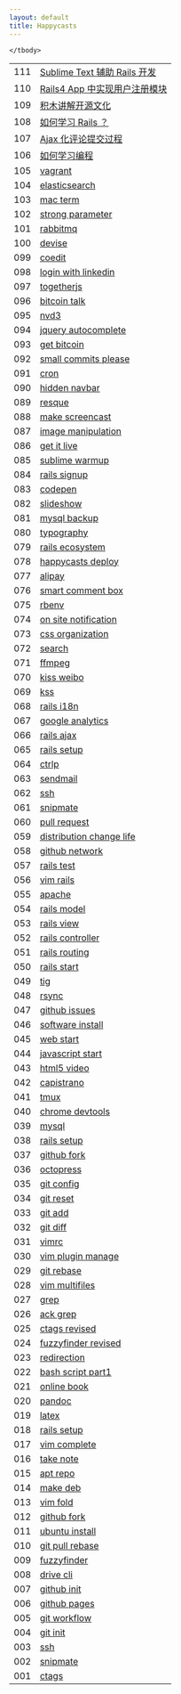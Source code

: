 ```yaml
---
layout: default
title: Happycasts
---
```

<section class="container content">
  <table class="index-table">
    <tbody>
    <tr class="episode-wrap">
      <td class="episode-index">111</td>
      <td class="episode-title">
        <a href="111-sublime-rails.html">Sublime Text 辅助 Rails 开发</a>
      </td>
    </tr>
    <tr class="episode-wrap even">
      <td class="episode-index">110</td>
      <td class="episode-title">
        <a href="110-signup.html">Rails4 App 中实现用户注册模块</a>
      </td>
    </tr>
    <tr class="episode-wrap">
      <td class="episode-index">109</td>
      <td class="episode-title">
       <a href="109-open-source-lego.html">积木讲解开源文化</a>
      </td>
    </tr>
    <tr class="episode-wrap even">
      <td class="episode-index">108</td>
      <td class="episode-title">
        <a href="108-learn-rails.html">如何学习 Rails ？</a>
      </td>
    </tr>
    <tr class="episode-wrap">
      <td class="episode-index">107</td>
      <td class="episode-title">
        <a href="107-comment-ajax.html">Ajax 化评论提交过程</a>
      </td>
    </tr>
    <tr class="episode-wrap even">
      <td class="episode-index">106</td>
      <td class="episode-title">
        <a href="106-coder-howto.html">如何学习编程</a>
      </td>
    </tr>
    <tr class="episode-wrap">
      <td class="episode-index">105</td>
      <td class="episode-title">
        <a href="105-vagrant.html">vagrant</a>
      </td>
    </tr>
    <tr class="episode-wrap even">
      <td class="episode-index">104</td>
      <td class="episode-title">
        <a href="104-elasticsearch.html">elasticsearch</a>
      </td>
    </tr>
    <tr class="episode-wrap">
      <td class="episode-index">103</td>
      <td class="episode-title">
        <a href="103-mac-term.html">mac term</a>
      </td>
    </tr>
    <tr class="episode-wrap even">
      <td class="episode-index">102</td>
      <td class="episode-title">
        <a href="102-strong-parameter.html">strong parameter</a>
      </td>
    </tr>
    <tr class="episode-wrap">
      <td class="episode-index">101</td>
      <td class="episode-title">
        <a href="101-rabbitmq.html">rabbitmq</a>
      </td>
    </tr>
    <tr class="episode-wrap even">
      <td class="episode-index">100</td>
      <td class="episode-title">
        <a href="100-devise.html">devise</a>
      </td>
    </tr>
    <tr class="episode-wrap">
      <td class="episode-index">099</td>
      <td class="episode-title">
        <a href="099-coedit.html">coedit</a>
      </td>
    </tr>
    <tr class="episode-wrap even">
      <td class="episode-index">098</td>
      <td class="episode-title">
        <a href="098-login-with-linkedin.html">login with linkedin</a>
      </td>
    </tr>
    <tr class="episode-wrap">
      <td class="episode-index">097</td>
      <td class="episode-title">
        <a href="097-togetherjs.html">togetherjs</a>
      </td>
    </tr>
    <tr class="episode-wrap even">
      <td class="episode-index">096</td>
      <td class="episode-title">
        <a href="096-bitcoin-talk.html">bitcoin talk</a>
      </td>
    </tr>
    <tr class="episode-wrap">
      <td class="episode-index">095</td>
      <td class="episode-title">
        <a href="095-nvd3.html">nvd3</a>
      </td>
    </tr>
    <tr class="episode-wrap even">
      <td class="episode-index">094</td>
      <td class="episode-title">
        <a href="094-jquery-autocomplete.html">jquery autocomplete</a>
      </td>
    </tr>
    <tr class="episode-wrap">
      <td class="episode-index">093</td>
      <td class="episode-title">
        <a href="093-get-bitcoin.html">get bitcoin</a>
      </td>
    </tr>
    <tr class="episode-wrap even">
      <td class="episode-index">092</td>
      <td class="episode-title">
        <a href="092-small-commits-please.html">small commits please</a>
      </td>
    </tr>
    <tr class="episode-wrap">
      <td class="episode-index">091</td>
      <td class="episode-title">
        <a href="091-cron.html">cron</a>
      </td>
    </tr>
    <tr class="episode-wrap even">
      <td class="episode-index">090</td>
      <td class="episode-title">
        <a href="090-hidden-navbar.html">hidden navbar</a>
      </td>
    </tr>
    <tr class="episode-wrap">
      <td class="episode-index">089</td>
      <td class="episode-title">
        <a href="089-resque.html">resque</a>
      </td>
    </tr>
    <tr class="episode-wrap even">
      <td class="episode-index">088</td>
      <td class="episode-title">
        <a href="088-make-screencast.html">make screencast</a>
      </td>
    </tr>
    <tr class="episode-wrap">
      <td class="episode-index">087</td>
      <td class="episode-title">
        <a href="087-image-manipulation.html">image manipulation</a>
      </td>
    </tr>
    <tr class="episode-wrap even">
      <td class="episode-index">086</td>
      <td class="episode-title">
        <a href="086-get-it-live.html">get it live</a>
      </td>
    </tr>
    <tr class="episode-wrap">
      <td class="episode-index">085</td>
      <td class="episode-title">
        <a href="085-sublime-warmup.html">sublime warmup</a>
      </td>
    </tr>
    <tr class="episode-wrap even">
      <td class="episode-index">084</td>
      <td class="episode-title">
        <a href="084-rails-signup.html">rails signup</a>
      </td>
    </tr>
    <tr class="episode-wrap">
      <td class="episode-index">083</td>
      <td class="episode-title">
        <a href="083-codepen.html">codepen</a>
      </td>
    </tr>
    <tr class="episode-wrap even">
      <td class="episode-index">082</td>
      <td class="episode-title">
        <a href="082-slideshow.html">slideshow</a>
      </td>
    </tr>
    <tr class="episode-wrap">
      <td class="episode-index">081</td>
      <td class="episode-title">
        <a href="081-mysql-backup.html">mysql backup</a>
      </td>
    </tr>
    <tr class="episode-wrap even">
      <td class="episode-index">080</td>
      <td class="episode-title">
        <a href="080-typography.html">typography</a>
      </td>
    </tr>
    <tr class="episode-wrap">
      <td class="episode-index">079</td>
      <td class="episode-title">
        <a href="079-rails-ecosystem.html">rails ecosystem</a>
      </td>
    </tr>
    <tr class="episode-wrap even">
      <td class="episode-index">078</td>
      <td class="episode-title">
        <a href="078-happycasts-deploy.html">happycasts deploy</a>
      </td>
    </tr>
    <tr class="episode-wrap">
      <td class="episode-index">077</td>
      <td class="episode-title">
        <a href="077-alipay.html">alipay</a>
      </td>
    </tr>
    <tr class="episode-wrap even">
      <td class="episode-index">076</td>
      <td class="episode-title">
        <a href="076-smart-comment-box.html">smart comment box</a>
      </td>
    </tr>
    <tr class="episode-wrap">
      <td class="episode-index">075</td>
      <td class="episode-title">
        <a href="075-rbenv.html">rbenv</a>
      </td>
    </tr>
    <tr class="episode-wrap even">
      <td class="episode-index">074</td>
      <td class="episode-title">
        <a href="074-on-site-notification.html">on site notification</a>
      </td>
    </tr>
    <tr class="episode-wrap">
      <td class="episode-index">073</td>
      <td class="episode-title">
        <a href="073-css-organization.html">css organization</a>
      </td>
    </tr>
    <tr class="episode-wrap even">
      <td class="episode-index">072</td>
      <td class="episode-title">
        <a href="072-search.html">search</a>
      </td>
    </tr>
    <tr class="episode-wrap">
      <td class="episode-index">071</td>
      <td class="episode-title">
        <a href="071-ffmpeg.html">ffmpeg</a>
      </td>
    </tr>
    <tr class="episode-wrap even">
      <td class="episode-index">070</td>
      <td class="episode-title">
        <a href="070-kiss-weibo.html">kiss weibo</a>
      </td>
    </tr>
    <tr class="episode-wrap">
      <td class="episode-index">069</td>
      <td class="episode-title">
        <a href="069-kss.html">kss</a>
      </td>
    </tr>
    <tr class="episode-wrap even">
      <td class="episode-index">068</td>
      <td class="episode-title">
        <a href="068-rails-i18n.html">rails i18n</a>
      </td>
    </tr>
    <tr class="episode-wrap">
      <td class="episode-index">067</td>
      <td class="episode-title">
        <a href="067-google-analytics.html">google analytics</a>
      </td>
    </tr>
    <tr class="episode-wrap even">
      <td class="episode-index">066</td>
      <td class="episode-title">
        <a href="066-rails-ajax.html">rails ajax</a>
      </td>
    </tr>
    <tr class="episode-wrap">
      <td class="episode-index">065</td>
      <td class="episode-title">
        <a href="065-rails-setup.html">rails setup</a>
      </td>
    </tr>
    <tr class="episode-wrap even">
      <td class="episode-index">064</td>
      <td class="episode-title">
        <a href="064-ctrlp.html">ctrlp</a>
      </td>
    </tr>
    <tr class="episode-wrap">
      <td class="episode-index">063</td>
      <td class="episode-title">
        <a href="063-sendmail.html">sendmail</a>
      </td>
    </tr>
    <tr class="episode-wrap even">
      <td class="episode-index">062</td>
      <td class="episode-title">
        <a href="062-ssh.html">ssh</a>
      </td>
    </tr>
    <tr class="episode-wrap">
      <td class="episode-index">061</td>
      <td class="episode-title">
        <a href="061-snipmate.html">snipmate</a>
      </td>
    </tr>
    <tr class="episode-wrap even">
      <td class="episode-index">060</td>
      <td class="episode-title">
        <a href="060-pull-request.html">pull request</a>
      </td>
    </tr>
    <tr class="episode-wrap">
      <td class="episode-index">059</td>
      <td class="episode-title">
        <a href="059-distribution-change-life.html">distribution change life</a>
      </td>
    </tr>
    <tr class="episode-wrap even">
      <td class="episode-index">058</td>
      <td class="episode-title">
        <a href="058-github-network.html">github network</a>
      </td>
    </tr>
    <tr class="episode-wrap">
      <td class="episode-index">057</td>
      <td class="episode-title">
        <a href="057-rails-test.html">rails test</a>
      </td>
    </tr>
    <tr class="episode-wrap even">
      <td class="episode-index">056</td>
      <td class="episode-title">
        <a href="056-vim-rails.html">vim rails</a>
      </td>
    </tr>
    <tr class="episode-wrap">
      <td class="episode-index">055</td>
      <td class="episode-title">
        <a href="055-apache.html">apache</a>
      </td>
    </tr>
    <tr class="episode-wrap even">
      <td class="episode-index">054</td>
      <td class="episode-title">
        <a href="054-rails-model.html">rails model</a>
      </td>
    </tr>
    <tr class="episode-wrap">
      <td class="episode-index">053</td>
      <td class="episode-title">
        <a href="053-rails-view.html">rails view</a>
      </td>
    </tr>
    <tr class="episode-wrap even">
      <td class="episode-index">052</td>
      <td class="episode-title">
        <a href="052-rails-controller.html">rails controller</a>
      </td>
    </tr>
    <tr class="episode-wrap">
      <td class="episode-index">051</td>
      <td class="episode-title">
        <a href="051-rails-routing.html">rails routing</a>
      </td>
    </tr>
    <tr class="episode-wrap even">
      <td class="episode-index">050</td>
      <td class="episode-title">
        <a href="050-rails-start.html">rails start</a>
      </td>
    </tr>
    <tr class="episode-wrap">
      <td class="episode-index">049</td>
      <td class="episode-title">
        <a href="049-tig.html">tig</a>
      </td>
    </tr>
    <tr class="episode-wrap even">
      <td class="episode-index">048</td>
      <td class="episode-title">
        <a href="048-rsync.html">rsync</a>
      </td>
    </tr>
    <tr class="episode-wrap">
      <td class="episode-index">047</td>
      <td class="episode-title">
        <a href="047-github-issues.html">github issues</a>
      </td>
    </tr>
    <tr class="episode-wrap even">
      <td class="episode-index">046</td>
      <td class="episode-title">
        <a href="046-software-install.html">software install</a>
      </td>
    </tr>
    <tr class="episode-wrap">
      <td class="episode-index">045</td>
      <td class="episode-title">
        <a href="045-web-start.html">web start</a>
      </td>
    </tr>
    <tr class="episode-wrap even">
      <td class="episode-index">044</td>
      <td class="episode-title">
        <a href="044-javascript-start.html">javascript start</a>
      </td>
    </tr>
    <tr class="episode-wrap">
      <td class="episode-index">043</td>
      <td class="episode-title">
        <a href="043-html5-video.html">html5 video</a>
      </td>
    </tr>
    <tr class="episode-wrap even">
      <td class="episode-index">042</td>
      <td class="episode-title">
        <a href="042-capistrano.html">capistrano</a>
      </td>
    </tr>
    <tr class="episode-wrap">
      <td class="episode-index">041</td>
      <td class="episode-title">
        <a href="041-tmux.html">tmux</a>
      </td>
    </tr>
    <tr class="episode-wrap even">
      <td class="episode-index">040</td>
      <td class="episode-title">
        <a href="040-chrome-devtools.html">chrome devtools</a>
      </td>
    </tr>
    <tr class="episode-wrap">
      <td class="episode-index">039</td>
      <td class="episode-title">
        <a href="039-mysql.html">mysql</a>
      </td>
    </tr>
    <tr class="episode-wrap even">
      <td class="episode-index">038</td>
      <td class="episode-title">
        <a href="038-rails-setup.html">rails setup</a>
      </td>
    </tr>
    <tr class="episode-wrap">
      <td class="episode-index">037</td>
      <td class="episode-title">
        <a href="037-github-fork.html">github fork</a>
      </td>
    </tr>
    <tr class="episode-wrap even">
      <td class="episode-index">036</td>
      <td class="episode-title">
        <a href="036-octopress.html">octopress</a>
      </td>
    </tr>
    <tr class="episode-wrap">
      <td class="episode-index">035</td>
      <td class="episode-title">
        <a href="035-git-config.html">git config</a>
      </td>
    </tr>
    <tr class="episode-wrap even">
      <td class="episode-index">034</td>
      <td class="episode-title">
        <a href="034-git-reset.html">git reset</a>
      </td>
    </tr>
    <tr class="episode-wrap">
      <td class="episode-index">033</td>
      <td class="episode-title">
        <a href="033-git-add.html">git add</a>
      </td>
    </tr>
    <tr class="episode-wrap even">
      <td class="episode-index">032</td>
      <td class="episode-title">
        <a href="032-git-diff.html">git diff</a>
      </td>
    </tr>
    <tr class="episode-wrap">
      <td class="episode-index">031</td>
      <td class="episode-title">
        <a href="031-vimrc.html">vimrc</a>
      </td>
    </tr>
    <tr class="episode-wrap even">
      <td class="episode-index">030</td>
      <td class="episode-title">
        <a href="030-vim-plugin-manage.html">vim plugin manage</a>
      </td>
    </tr>
    <tr class="episode-wrap">
      <td class="episode-index">029</td>
      <td class="episode-title">
        <a href="029-git-rebase.html">git rebase</a>
      </td>
    </tr>
    <tr class="episode-wrap even">
      <td class="episode-index">028</td>
      <td class="episode-title">
        <a href="028-vim-multifiles.html">vim multifiles</a>
      </td>
    </tr>
    <tr class="episode-wrap">
      <td class="episode-index">027</td>
      <td class="episode-title">
        <a href="027-grep.html">grep</a>
      </td>
    </tr>
    <tr class="episode-wrap even">
      <td class="episode-index">026</td>
      <td class="episode-title">
        <a href="026-ack-grep.html">ack grep</a>
      </td>
    </tr>
    <tr class="episode-wrap">
      <td class="episode-index">025</td>
      <td class="episode-title">
        <a href="025-ctags-revised.html">ctags revised</a>
      </td>
    </tr>
    <tr class="episode-wrap even">
      <td class="episode-index">024</td>
      <td class="episode-title">
        <a href="024-fuzzyfinder-revised.html">fuzzyfinder revised</a>
      </td>
    </tr>
    <tr class="episode-wrap">
      <td class="episode-index">023</td>
      <td class="episode-title">
        <a href="023-redirection.html">redirection</a>
      </td>
    </tr>
    <tr class="episode-wrap even">
      <td class="episode-index">022</td>
      <td class="episode-title">
        <a href="022-bash-script-part1.html">bash script part1</a>
      </td>
    </tr>
    <tr class="episode-wrap">
      <td class="episode-index">021</td>
      <td class="episode-title">
        <a href="021-online-book.html">online book</a>
      </td>
    </tr>
    <tr class="episode-wrap even">
      <td class="episode-index">020</td>
      <td class="episode-title">
        <a href="020-pandoc.html">pandoc</a>
      </td>
    </tr>
    <tr class="episode-wrap">
      <td class="episode-index">019</td>
      <td class="episode-title">
        <a href="019-latex.html">latex</a>
      </td>
    </tr>
    <tr class="episode-wrap even">
      <td class="episode-index">018</td>
      <td class="episode-title">
        <a href="018-rails-setup.html">rails setup</a>
      </td>
    </tr>
    <tr class="episode-wrap">
      <td class="episode-index">017</td>
      <td class="episode-title">
        <a href="017-vim-complete.html">vim complete</a>
      </td>
    </tr>
    <tr class="episode-wrap even">
      <td class="episode-index">016</td>
      <td class="episode-title">
        <a href="016-take-note.html">take note</a>
      </td>
    </tr>
    <tr class="episode-wrap">
      <td class="episode-index">015</td>
      <td class="episode-title">
        <a href="015-apt-repo.html">apt repo</a>
      </td>
    </tr>
    <tr class="episode-wrap even">
      <td class="episode-index">014</td>
      <td class="episode-title">
        <a href="014-make-deb.html">make deb</a>
      </td>
    </tr>
    <tr class="episode-wrap">
      <td class="episode-index">013</td>
      <td class="episode-title">
        <a href="013-vim-fold.html">vim fold</a>
      </td>
    </tr>
    <tr class="episode-wrap even">
      <td class="episode-index">012</td>
      <td class="episode-title">
        <a href="012-github-fork.html">github fork</a>
      </td>
    </tr>
    <tr class="episode-wrap">
      <td class="episode-index">011</td>
      <td class="episode-title">
        <a href="011-ubuntu-install.html">ubuntu install</a>
      </td>
    </tr>
    <tr class="episode-wrap even">
      <td class="episode-index">010</td>
      <td class="episode-title">
        <a href="010-git-pull-rebase.html">git pull rebase</a>
      </td>
    </tr>
    <tr class="episode-wrap">
      <td class="episode-index">009</td>
      <td class="episode-title">
        <a href="009-fuzzyfinder.html">fuzzyfinder</a>
      </td>
    </tr>
    <tr class="episode-wrap even">
      <td class="episode-index">008</td>
      <td class="episode-title">
        <a href="008-drive-cli.html">drive cli</a>
      </td>
    </tr>
    <tr class="episode-wrap">
      <td class="episode-index">007</td>
      <td class="episode-title">
        <a href="007-github-init.html">github init</a>
      </td>
    </tr>
    <tr class="episode-wrap even">
      <td class="episode-index">006</td>
      <td class="episode-title">
        <a href="006-github-pages.html">github pages</a>
      </td>
    </tr>
    <tr class="episode-wrap">
      <td class="episode-index">005</td>
      <td class="episode-title">
        <a href="005-git-workflow.html">git workflow</a>
      </td>
    </tr>
    <tr class="episode-wrap even">
      <td class="episode-index">004</td>
      <td class="episode-title">
        <a href="004-git-init.html">git init</a>
      </td>
    </tr>
    <tr class="episode-wrap">
      <td class="episode-index">003</td>
      <td class="episode-title">
        <a href="003-ssh.html">ssh</a>
      </td>
    </tr>
    <tr class="episode-wrap even">
      <td class="episode-index">002</td>
      <td class="episode-title">
        <a href="002-snipmate.html">snipmate</a>
      </td>
    </tr>
    <tr class="episode-wrap">
      <td class="episode-index">001</td>
      <td class="episode-title">
        <a href="001-ctags.html">ctags</a>
      </td>
    </tr>

    </tbody>
  </table>
</section>

